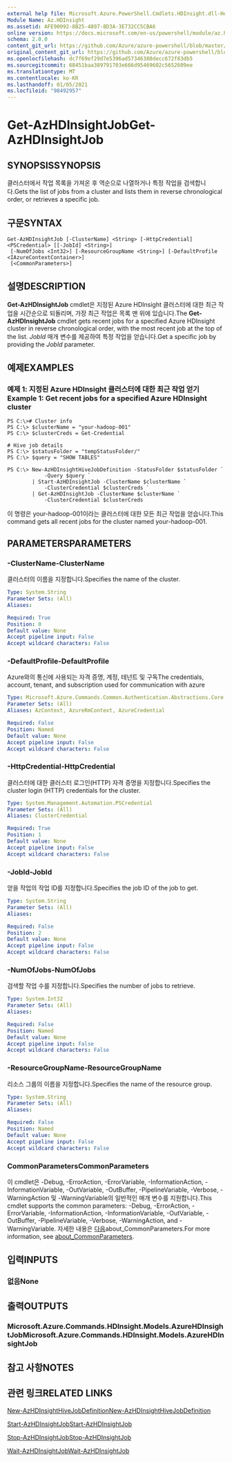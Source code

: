 ```yaml
---
external help file: Microsoft.Azure.PowerShell.Cmdlets.HDInsight.dll-Help.xml
Module Name: Az.HDInsight
ms.assetid: AFE90092-8B25-4897-8D3A-3E732CC5CBA6
online version: https://docs.microsoft.com/en-us/powershell/module/az.hdinsight/get-azhdinsightjob
schema: 2.0.0
content_git_url: https://github.com/Azure/azure-powershell/blob/master/src/HDInsight/HDInsight/help/Get-AzHDInsightJob.md
original_content_git_url: https://github.com/Azure/azure-powershell/blob/master/src/HDInsight/HDInsight/help/Get-AzHDInsightJob.md
ms.openlocfilehash: dc7f69ef29d7e5396ad57346380decc672f83db5
ms.sourcegitcommit: 68451baa389791703e666d95469602c5652609ee
ms.translationtype: MT
ms.contentlocale: ko-KR
ms.lasthandoff: 01/05/2021
ms.locfileid: "98492957"
---
```

# <span data-ttu-id="90b90-101">Get-AzHDInsightJob</span><span class="sxs-lookup"><span data-stu-id="90b90-101">Get-AzHDInsightJob</span></span>

## <span data-ttu-id="90b90-102">SYNOPSIS</span><span class="sxs-lookup"><span data-stu-id="90b90-102">SYNOPSIS</span></span>
<span data-ttu-id="90b90-103">클러스터에서 작업 목록을 가져온 후 역순으로 나열하거나 특정 작업을 검색합니다.</span><span class="sxs-lookup"><span data-stu-id="90b90-103">Gets the list of jobs from a cluster and lists them in reverse chronological order, or retrieves a specific job.</span></span>

## <span data-ttu-id="90b90-104">구문</span><span class="sxs-lookup"><span data-stu-id="90b90-104">SYNTAX</span></span>

```
Get-AzHDInsightJob [-ClusterName] <String> [-HttpCredential] <PSCredential> [[-JobId] <String>]
 [-NumOfJobs <Int32>] [-ResourceGroupName <String>] [-DefaultProfile <IAzureContextContainer>]
 [<CommonParameters>]
```

## <span data-ttu-id="90b90-105">설명</span><span class="sxs-lookup"><span data-stu-id="90b90-105">DESCRIPTION</span></span>
<span data-ttu-id="90b90-106">**Get-AzHDInsightJob** cmdlet은 지정된 Azure HDInsight 클러스터에 대한 최근 작업을 시간순으로 되돌리며, 가장 최근 작업은 목록 맨 위에 있습니다.</span><span class="sxs-lookup"><span data-stu-id="90b90-106">The **Get-AzHDInsightJob** cmdlet gets recent jobs for a specified Azure HDInsight cluster in reverse chronological order, with the most recent job at the top of the list.</span></span>
<span data-ttu-id="90b90-107">*JobId* 매개 변수를 제공하여 특정 작업을 얻습니다.</span><span class="sxs-lookup"><span data-stu-id="90b90-107">Get a specific job by providing the *JobId* parameter.</span></span>

## <span data-ttu-id="90b90-108">예제</span><span class="sxs-lookup"><span data-stu-id="90b90-108">EXAMPLES</span></span>

### <span data-ttu-id="90b90-109">예제 1: 지정된 Azure HDInsight 클러스터에 대한 최근 작업 얻기</span><span class="sxs-lookup"><span data-stu-id="90b90-109">Example 1: Get recent jobs for a specified Azure HDInsight cluster</span></span>
```
PS C:\># Cluster info
PS C:\> $clusterName = "your-hadoop-001"
PS C:\> $clusterCreds = Get-Credential

# Hive job details
PS C:\> $statusFolder = "tempStatusFolder/"
PS C:\> $query = "SHOW TABLES"

PS C:\> New-AzHDInsightHiveJobDefinition -StatusFolder $statusFolder `
            -Query $query `
        | Start-AzHDInsightJob -ClusterName $clusterName `
            -ClusterCredential $clusterCreds `
        | Get-AzHDInsightJob -ClusterName $clusterName `
            -ClusterCredential $clusterCreds
```

<span data-ttu-id="90b90-110">이 명령은 your-hadoop-001이라는 클러스터에 대한 모든 최근 작업을 얻습니다.</span><span class="sxs-lookup"><span data-stu-id="90b90-110">This command gets all recent jobs for the cluster named your-hadoop-001.</span></span>

## <span data-ttu-id="90b90-111">PARAMETERS</span><span class="sxs-lookup"><span data-stu-id="90b90-111">PARAMETERS</span></span>

### <span data-ttu-id="90b90-112">-ClusterName</span><span class="sxs-lookup"><span data-stu-id="90b90-112">-ClusterName</span></span>
<span data-ttu-id="90b90-113">클러스터의 이름을 지정합니다.</span><span class="sxs-lookup"><span data-stu-id="90b90-113">Specifies the name of the cluster.</span></span>

```yaml
Type: System.String
Parameter Sets: (All)
Aliases:

Required: True
Position: 0
Default value: None
Accept pipeline input: False
Accept wildcard characters: False
```

### <span data-ttu-id="90b90-114">-DefaultProfile</span><span class="sxs-lookup"><span data-stu-id="90b90-114">-DefaultProfile</span></span>
<span data-ttu-id="90b90-115">Azure와의 통신에 사용되는 자격 증명, 계정, 테넌트 및 구독</span><span class="sxs-lookup"><span data-stu-id="90b90-115">The credentials, account, tenant, and subscription used for communication with azure</span></span>

```yaml
Type: Microsoft.Azure.Commands.Common.Authentication.Abstractions.Core.IAzureContextContainer
Parameter Sets: (All)
Aliases: AzContext, AzureRmContext, AzureCredential

Required: False
Position: Named
Default value: None
Accept pipeline input: False
Accept wildcard characters: False
```

### <span data-ttu-id="90b90-116">-HttpCredential</span><span class="sxs-lookup"><span data-stu-id="90b90-116">-HttpCredential</span></span>
<span data-ttu-id="90b90-117">클러스터에 대한 클러스터 로그인(HTTP) 자격 증명을 지정합니다.</span><span class="sxs-lookup"><span data-stu-id="90b90-117">Specifies the cluster login (HTTP) credentials for the cluster.</span></span>

```yaml
Type: System.Management.Automation.PSCredential
Parameter Sets: (All)
Aliases: ClusterCredential

Required: True
Position: 1
Default value: None
Accept pipeline input: False
Accept wildcard characters: False
```

### <span data-ttu-id="90b90-118">-JobId</span><span class="sxs-lookup"><span data-stu-id="90b90-118">-JobId</span></span>
<span data-ttu-id="90b90-119">얻을 작업의 작업 ID를 지정합니다.</span><span class="sxs-lookup"><span data-stu-id="90b90-119">Specifies the job ID of the job to get.</span></span>

```yaml
Type: System.String
Parameter Sets: (All)
Aliases:

Required: False
Position: 2
Default value: None
Accept pipeline input: False
Accept wildcard characters: False
```

### <span data-ttu-id="90b90-120">-NumOfJobs</span><span class="sxs-lookup"><span data-stu-id="90b90-120">-NumOfJobs</span></span>
<span data-ttu-id="90b90-121">검색할 작업 수를 지정합니다.</span><span class="sxs-lookup"><span data-stu-id="90b90-121">Specifies the number of jobs to retrieve.</span></span>

```yaml
Type: System.Int32
Parameter Sets: (All)
Aliases:

Required: False
Position: Named
Default value: None
Accept pipeline input: False
Accept wildcard characters: False
```

### <span data-ttu-id="90b90-122">-ResourceGroupName</span><span class="sxs-lookup"><span data-stu-id="90b90-122">-ResourceGroupName</span></span>
<span data-ttu-id="90b90-123">리소스 그룹의 이름을 지정합니다.</span><span class="sxs-lookup"><span data-stu-id="90b90-123">Specifies the name of the resource group.</span></span>

```yaml
Type: System.String
Parameter Sets: (All)
Aliases:

Required: False
Position: Named
Default value: None
Accept pipeline input: False
Accept wildcard characters: False
```

### <span data-ttu-id="90b90-124">CommonParameters</span><span class="sxs-lookup"><span data-stu-id="90b90-124">CommonParameters</span></span>
<span data-ttu-id="90b90-125">이 cmdlet은 -Debug, -ErrorAction, -ErrorVariable, -InformationAction, -InformationVariable, -OutVariable, -OutBuffer, -PipelineVariable, -Verbose, -WarningAction 및 -WarningVariable의 일반적인 매개 변수를 지원합니다.</span><span class="sxs-lookup"><span data-stu-id="90b90-125">This cmdlet supports the common parameters: -Debug, -ErrorAction, -ErrorVariable, -InformationAction, -InformationVariable, -OutVariable, -OutBuffer, -PipelineVariable, -Verbose, -WarningAction, and -WarningVariable.</span></span> <span data-ttu-id="90b90-126">자세한 내용은 [다음](http://go.microsoft.com/fwlink/?LinkID=113216)about_CommonParameters.</span><span class="sxs-lookup"><span data-stu-id="90b90-126">For more information, see [about_CommonParameters](http://go.microsoft.com/fwlink/?LinkID=113216).</span></span>

## <span data-ttu-id="90b90-127">입력</span><span class="sxs-lookup"><span data-stu-id="90b90-127">INPUTS</span></span>

### <span data-ttu-id="90b90-128">없음</span><span class="sxs-lookup"><span data-stu-id="90b90-128">None</span></span>

## <span data-ttu-id="90b90-129">출력</span><span class="sxs-lookup"><span data-stu-id="90b90-129">OUTPUTS</span></span>

### <span data-ttu-id="90b90-130">Microsoft.Azure.Commands.HDInsight.Models.AzureHDInsightJob</span><span class="sxs-lookup"><span data-stu-id="90b90-130">Microsoft.Azure.Commands.HDInsight.Models.AzureHDInsightJob</span></span>

## <span data-ttu-id="90b90-131">참고 사항</span><span class="sxs-lookup"><span data-stu-id="90b90-131">NOTES</span></span>

## <span data-ttu-id="90b90-132">관련 링크</span><span class="sxs-lookup"><span data-stu-id="90b90-132">RELATED LINKS</span></span>

[<span data-ttu-id="90b90-133">New-AzHDInsightHiveJobDefinition</span><span class="sxs-lookup"><span data-stu-id="90b90-133">New-AzHDInsightHiveJobDefinition</span></span>](./New-AzHDInsightHiveJobDefinition.md)

[<span data-ttu-id="90b90-134">Start-AzHDInsightJob</span><span class="sxs-lookup"><span data-stu-id="90b90-134">Start-AzHDInsightJob</span></span>](./Start-AzHDInsightJob.md)

[<span data-ttu-id="90b90-135">Stop-AzHDInsightJob</span><span class="sxs-lookup"><span data-stu-id="90b90-135">Stop-AzHDInsightJob</span></span>](./Stop-AzHDInsightJob.md)

[<span data-ttu-id="90b90-136">Wait-AzHDInsightJob</span><span class="sxs-lookup"><span data-stu-id="90b90-136">Wait-AzHDInsightJob</span></span>](./Wait-AzHDInsightJob.md)


